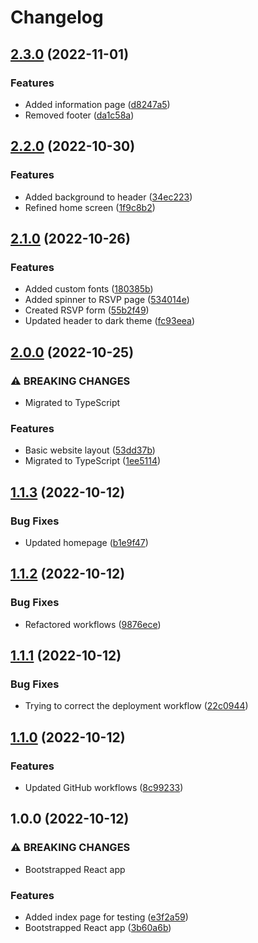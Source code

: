 # Changelog

## [2.3.0](https://github.com/jens1101/jens-and-simone/compare/v2.2.0...v2.3.0) (2022-11-01)


### Features

* Added information page ([d8247a5](https://github.com/jens1101/jens-and-simone/commit/d8247a57a23acf51fe7fef6047cbb9dbdc311db6))
* Removed footer ([da1c58a](https://github.com/jens1101/jens-and-simone/commit/da1c58a81db1e33a9358d29e250a72c4fa32aa4e))

## [2.2.0](https://github.com/jens1101/jens-and-simone/compare/v2.1.0...v2.2.0) (2022-10-30)


### Features

* Added background to header ([34ec223](https://github.com/jens1101/jens-and-simone/commit/34ec223bf2a4827e9158df865a2594944892c668))
* Refined home screen ([1f9c8b2](https://github.com/jens1101/jens-and-simone/commit/1f9c8b2951b5843f8b0591196161d625de0cfe4e))

## [2.1.0](https://github.com/jens1101/jens-and-simone/compare/v2.0.0...v2.1.0) (2022-10-26)


### Features

* Added custom fonts ([180385b](https://github.com/jens1101/jens-and-simone/commit/180385b618f617e03be2973940066d7962cf7849))
* Added spinner to RSVP page ([534014e](https://github.com/jens1101/jens-and-simone/commit/534014ecf5248f0eb708940eb259094b1b6187e3))
* Created RSVP form ([55b2f49](https://github.com/jens1101/jens-and-simone/commit/55b2f4947ca36f33efc001ff6a0c460d1c8a3e30))
* Updated header to dark theme ([fc93eea](https://github.com/jens1101/jens-and-simone/commit/fc93eea06855ac13d4b57f43298416381217a299))

## [2.0.0](https://github.com/jens1101/jens-and-simone/compare/v1.1.3...v2.0.0) (2022-10-25)


### ⚠ BREAKING CHANGES

* Migrated to TypeScript

### Features

* Basic website layout ([53dd37b](https://github.com/jens1101/jens-and-simone/commit/53dd37b2e98b8a2c1b5371b523906e1f3b9a2264))
* Migrated to TypeScript ([1ee5114](https://github.com/jens1101/jens-and-simone/commit/1ee5114b7df2f39677c9b730681c2dc7649bab8e))

## [1.1.3](https://github.com/jens1101/jens-and-simone/compare/v1.1.2...v1.1.3) (2022-10-12)


### Bug Fixes

* Updated homepage ([b1e9f47](https://github.com/jens1101/jens-and-simone/commit/b1e9f4724f86cc1bdaf3009979e7f3293605a4ee))

## [1.1.2](https://github.com/jens1101/jens-and-simone/compare/v1.1.1...v1.1.2) (2022-10-12)


### Bug Fixes

* Refactored workflows ([9876ece](https://github.com/jens1101/jens-and-simone/commit/9876ece80b83ff5bbb815ff9d15873346a579339))

## [1.1.1](https://github.com/jens1101/jens-and-simone/compare/v1.1.0...v1.1.1) (2022-10-12)


### Bug Fixes

* Trying to correct the deployment workflow ([22c0944](https://github.com/jens1101/jens-and-simone/commit/22c0944d40b7a067999e6c7e0773e867348bae2e))

## [1.1.0](https://github.com/jens1101/jens-and-simone/compare/v1.0.0...v1.1.0) (2022-10-12)


### Features

* Updated GitHub workflows ([8c99233](https://github.com/jens1101/jens-and-simone/commit/8c9923312f083bbda3c700209787605f8179ae3d))

## 1.0.0 (2022-10-12)


### ⚠ BREAKING CHANGES

* Bootstrapped React app

### Features

* Added index page for testing ([e3f2a59](https://github.com/jens1101/jens-and-simone/commit/e3f2a5961baa588566f7daff7e0ee8441d7bf8d4))
* Bootstrapped React app ([3b60a6b](https://github.com/jens1101/jens-and-simone/commit/3b60a6b24b30b36ef70b368d339d8eab33b80a1c))
